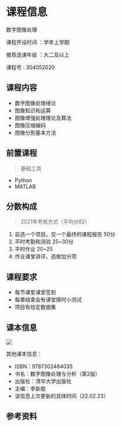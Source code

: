 # 课程信息

数字图像处理

课程开设时间 ：学年上学期

推荐选课年级 ：大二及以上

课程号 : 304052020

## 课程内容
- 数字图像处理绪论
- 图像知识和运算
- 图像增强处理理论及算法
- 图像压缩编码
- 图像分割基本方法



## 前置课程
> 基础工具
- Python
- MATLAB

## 分数构成
>2021年考核方式（平均分82）
1. 自选一个项目，交一个最终的课程报告 50分
2. 平时考勤和测验 25~30分
3. 平时作业 20~25
4. 作业课堂讲评，选做加分项

## 课程要求
- 每节课爱课堂签到
- 每章结束会有课堂限时小测试
- 项目有给定数据集

## 课本信息

![]("课本图片")

其他课本信息：
- ISBN：9787302484035
- 书名：数字图像处理与分析（第2版）
- 出版社：清华大学出版社
- 主编：李新胜
- 该信息上次更新的具体时间（22.02.23）

## 参考资料

